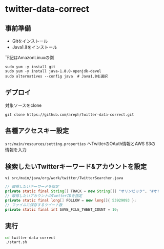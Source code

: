 # twitter-data-correct

## 事前準備
* Gitをインストール
* Java1.8をインストール

下記はAmazonLinuxの例
```
sudo yum -y install git
sudo yum -y install java-1.8.0-openjdk-devel
sudo alternatives --config java  # Java1.8を選択
```

## デプロイ

対象ソースをclone

`git clone https://github.com/areph/twitter-data-correct.git`


## 各種アクセスキー設定

`src/main/resources/setting.properties`
へTwitterのOAuth情報とAWS S3の情報を入力


## 検索したいTwitterキーワード&アカウントを設定

`vi src/main/java/org/work/twitter/TwitterSearcher.java`
```java
// 取得したいキーワードを指定
private static final String[] TRACK = new String[]{ "オリンピック", "#オリンピック", "#リオ2016", "#リオオリンピック" };
// 取得したいアカウントのTwetterIDを指定
private static final long[] FOLLOW = new long[]{ 53929093 };
// ファイルに保存するツイート数
private static final int SAVE_FILE_TWEET_COUNT = 10;
```

## 実行

```bash
cd twitter-data-correct
./start.sh
```
